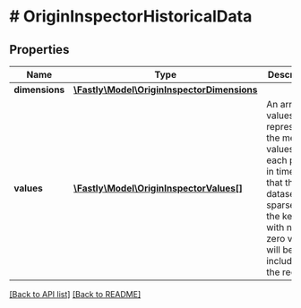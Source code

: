 # # OriginInspectorHistoricalData

## Properties

Name | Type | Description | Notes
------------ | ------------- | ------------- | -------------
**dimensions** | [**\Fastly\Model\OriginInspectorDimensions**](OriginInspectorDimensions.md) |  | [optional] 
**values** | [**\Fastly\Model\OriginInspectorValues[]**](OriginInspectorValues.md) | An array of values representing the metric values at each point in time. Note that this dataset is sparse: only the keys with non-zero values will be included in the record. | [optional] 


[[Back to API list]](../../README.md#endpoints) [[Back to README]](../../README.md)
